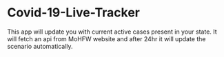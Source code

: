 # Covid-19-Live-Tracker
This app will update you with current active cases present in your state. It will fetch an api from MoHFW website and after 24hr it will update the scenario automatically.
